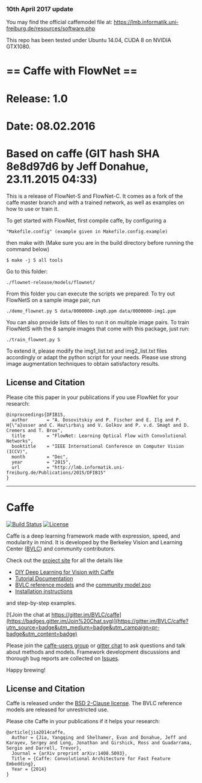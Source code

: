 ### 10th April 2017 update
You may find the official caffemodel file at: https://lmb.informatik.uni-freiburg.de/resources/software.php

This repo has been tested under Ubuntu 14.04, CUDA 8 on NVIDIA GTX1080. 

##

# == Caffe with FlowNet ==
# Release: 1.0
# Date: 08.02.2016
# Based on caffe (GIT hash SHA 8e8d97d6 by Jeff Donahue, 23.11.2015 04:33)

This is a release of FlowNet-S and FlowNet-C.
It comes as a fork of the caffe master branch and with a trained network,
as well as examples on how to use or train it.

To get started with FlowNet, first compile caffe, by configuring a

    "Makefile.config" (example given in Makefile.config.example)

then make with (Make sure you are in the build directory before running the command below)

    $ make -j 5 all tools

Go to this folder:

    ./flownet-release/models/flownet/

From this folder you can execute the scripts we prepared:
To try out FlowNetS on a sample image pair, run

    ./demo_flownet.py S data/0000000-img0.ppm data/0000000-img1.ppm

You can also provide lists of files to run it on multiple image pairs.
To train FlowNetS with the 8 sample images that come with this package, just run:

    ./train_flownet.py S

To extend it, please modify the img1_list.txt and img2_list.txt files accordingly or adapt the python script for your needs.
Please use strong image augmentation techniques to obtain satisfactory results.



## License and Citation

Please cite this paper in your publications if you use FlowNet for your research:

    @inproceedings{DFIB15,
      author       = "A. Dosovitskiy and P. Fischer and E. Ilg and P. H{\"a}usser and C. Haz\ırba\ş and V. Golkov and P. v.d. Smagt and D. Cremers and T. Brox",
      title        = "FlowNet: Learning Optical Flow with Convolutional Networks",
      booktitle    = "IEEE International Conference on Computer Vision (ICCV)",
      month        = "Dec",
      year         = "2015",
      url          = "http://lmb.informatik.uni-freiburg.de/Publications/2015/DFIB15"
    }

---

# Caffe

[![Build Status](https://travis-ci.org/BVLC/caffe.svg?branch=master)](https://travis-ci.org/BVLC/caffe)
[![License](https://img.shields.io/badge/license-BSD-blue.svg)](LICENSE)

Caffe is a deep learning framework made with expression, speed, and modularity in mind.
It is developed by the Berkeley Vision and Learning Center ([BVLC](http://bvlc.eecs.berkeley.edu)) and community contributors.

Check out the [project site](http://caffe.berkeleyvision.org) for all the details like

- [DIY Deep Learning for Vision with Caffe](https://docs.google.com/presentation/d/1UeKXVgRvvxg9OUdh_UiC5G71UMscNPlvArsWER41PsU/edit#slide=id.p)
- [Tutorial Documentation](http://caffe.berkeleyvision.org/tutorial/)
- [BVLC reference models](http://caffe.berkeleyvision.org/model_zoo.html) and the [community model zoo](https://github.com/BVLC/caffe/wiki/Model-Zoo)
- [Installation instructions](http://caffe.berkeleyvision.org/installation.html)

and step-by-step examples.

[![Join the chat at https://gitter.im/BVLC/caffe](https://badges.gitter.im/Join%20Chat.svg)](https://gitter.im/BVLC/caffe?utm_source=badge&utm_medium=badge&utm_campaign=pr-badge&utm_content=badge)

Please join the [caffe-users group](https://groups.google.com/forum/#!forum/caffe-users) or [gitter chat](https://gitter.im/BVLC/caffe) to ask questions and talk about methods and models.
Framework development discussions and thorough bug reports are collected on [Issues](https://github.com/BVLC/caffe/issues).

Happy brewing!

## License and Citation

Caffe is released under the [BSD 2-Clause license](https://github.com/BVLC/caffe/blob/master/LICENSE).
The BVLC reference models are released for unrestricted use.

Please cite Caffe in your publications if it helps your research:

    @article{jia2014caffe,
      Author = {Jia, Yangqing and Shelhamer, Evan and Donahue, Jeff and Karayev, Sergey and Long, Jonathan and Girshick, Ross and Guadarrama, Sergio and Darrell, Trevor},
      Journal = {arXiv preprint arXiv:1408.5093},
      Title = {Caffe: Convolutional Architecture for Fast Feature Embedding},
      Year = {2014}
    }
